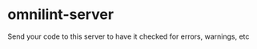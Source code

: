 omnilint-server
===============

Send your code to this server to have it checked for errors, warnings, etc
